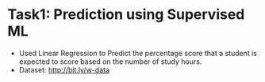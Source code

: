 # Task1: Prediction using Supervised ML

* Used Linear Regression to Predict the percentage score that a student is expected to score based on the number of study hours.
* Dataset: http://bit.ly/w-data
 
